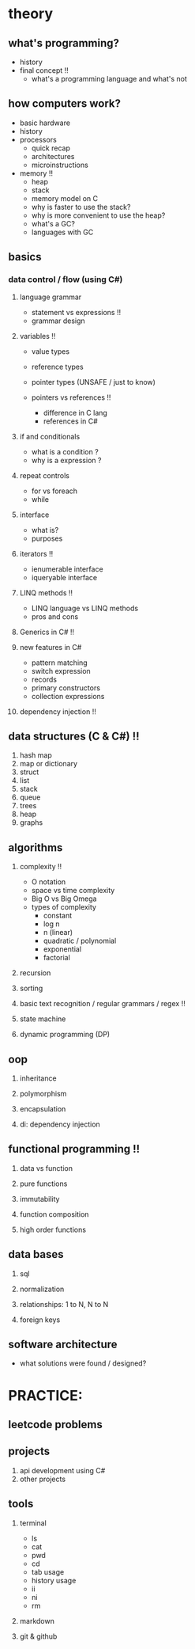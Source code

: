 # theory

## what's programming?

-   history
-   final concept :bangbang:
    -   what's a programming language and what's not

## how computers work?

-   basic hardware
-   history
-   processors
    -   quick recap
    -   architectures
    -   microinstructions
-   memory :bangbang:
    -   heap
    -   stack
    -   memory model on C
    -   why is faster to use the stack?
    -   why is more convenient to use the heap?
    -   what's a GC?
    -   languages with GC

## basics

### data control / flow (using C#)

1.  language grammar

    -   statement vs expressions :bangbang:
    -   grammar design

2.  variables :bangbang:

    -   value types
    -   reference types
    -   pointer types (UNSAFE / just to know)

    -   pointers vs references :bangbang:
        -   difference in C lang
        -   references in C#

3.  if and conditionals

    -   what is a condition ?
    -   why is a expression ?

4.  repeat controls

    -   for vs foreach
    -   while

5.  interface

    -   what is?
    -   purposes

6.  iterators :bangbang:

    -   ienumerable interface
    -   iqueryable interface

7.  LINQ methods :bangbang:

    -   LINQ language vs LINQ methods
    -   pros and cons

8.  Generics in C# :bangbang:

9.  new features in C#

    -   pattern matching
    -   switch expression
    -   records
    -   primary constructors
    -   collection expressions

10. dependency injection :bangbang:

## data structures (C & C#) :bangbang:

1.  hash map
2.  map or dictionary
3.  struct
4.  list
5.  stack
6.  queue
7.  trees
8.  heap
9.  graphs

## algorithms

1.  complexity :bangbang:

    -   O notation
    -   space vs time complexity
    -   Big O vs Big Omega
    -   types of complexity
        -   constant
        -   log n
        -   n (linear)
        -   quadratic / polynomial
        -   exponential
        -   factorial

2.  recursion

3.  sorting

4.  basic text recognition / regular grammars / regex :bangbang:

5.  state machine

6.  dynamic programming (DP)

## oop

1.  inheritance

2.  polymorphism

3.  encapsulation

4.  di: dependency injection

## functional programming :bangbang:

1.  data vs function

2.  pure functions

3.  immutability

4.  function composition

5.  high order functions

## data bases

1.  sql

2.  normalization

3.  relationships: 1 to N, N to N

4.  foreign keys

## software architecture

-   what solutions were found / designed?

# PRACTICE:

## leetcode problems

## projects

1.  api development using C#
2.  other projects

## tools

1.  terminal

    -   ls
    -   cat
    -   pwd
    -   cd
    -   tab usage
    -   history usage
    -   ii
    -   ni
    -   rm

2.  markdown
3.  git & github
